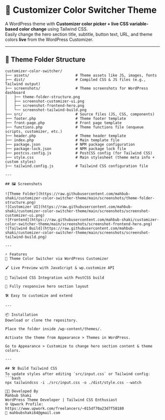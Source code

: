 # 🎨 Customizer Color Switcher Theme

A WordPress theme with **Customizer color picker + live CSS variable-based color change** using Tailwind CSS.  
Easily change the hero section title, subtitle, button text, URL, and theme colors **live** from the WordPress Customizer.

---

## 📂 Theme Folder Structure

```plaintext
customizer-color-switcher/
├── assets/                     # Theme assets like JS, images, fonts
├── dist/                       # Compiled CSS & JS files (e.g., Tailwind output)
├── screenshots/                # Theme screenshots for WordPress dashboard
│   ├── theme-folder-structure.png
│   ├── screenshot-customizer-ui.png
│   ├── screenshot-frontend-hero.png
│   └── screenshot-tailwind-build.png
├── src/                        # Source files (JS, CSS, components)
├── footer.php                  # Theme footer template
├── front-page.php              # Front page template
├── functions.php               # Theme functions file (enqueue scripts, customizer, etc.)
├── header.php                  # Theme header template
├── index.php                   # Main template file
├── package.json                # NPM package configuration
├── package-lock.json           # NPM package lock file
├── postcss.config.js           # PostCSS config (for Tailwind CSS)
├── style.css                   # Main stylesheet (theme meta info + custom styles)
├── tailwind.config.js          # Tailwind CSS configuration file

---

## 🖼️ Screenshots

![Theme Folder](https://raw.githubusercontent.com/mahbub-shaki/customizer-color-switcher-theme/main/screenshots/theme-folder-structure.png)
![Customizer UI](https://raw.githubusercontent.com/mahbub-shaki/customizer-color-switcher-theme/main/screenshots/screenshot-customizer-ui.png)
![Frontend](https://raw.githubusercontent.com/mahbub-shaki/customizer-color-switcher-theme/main/screenshots/screenshot-frontend-hero.png)
![Tailwind Build](https://raw.githubusercontent.com/mahbub-shaki/customizer-color-switcher-theme/main/screenshots/screenshot-tailwind-build.png)

---

⚡ Features
🎨 Theme Color Switcher via WordPress Customizer

🖌 Live Preview with JavaScript & wp.customize API

💨 Tailwind CSS Integration with PostCSS build

📱 Fully responsive hero section layout

🛠 Easy to customize and extend

---

📦 Installation
Download or clone the repository.

Place the folder inside /wp-content/themes/.

Activate the theme from Appearance > Themes in WordPress.

Go to Appearance > Customize to change hero section content & theme colors.

---

## 🛠️ Build Tailwind CSS
To update styles after editing `src/input.css` or Tailwind config:
```bash
npx tailwindcss -i ./src/input.css -o ./dist/style.css --watch

👨‍💻 Developed By
Mahbub Shaki
WordPress Theme Developer | Tailwind CSS Enthusiast
🌐 Upwork Profile: https://www.upwork.com/freelancers/~015df70a23d7f58180
📧 mahbubshaki64@gmail.com